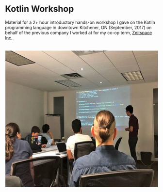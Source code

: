 # Kotlin Workshop
Material for a 2+ hour introductory hands-on workshop I gave on the Kotlin programming language in downtown Kitchener, ON (September, 2017) on behalf of the previous company I worked at for my co-op term, [Zeitspace Inc.](http://zeitspace.com). </br>
</br>
</br>
<img src="https://github.com/exue026/Kotlin-Workshop/blob/master/me-presenting.png" width=600 height=450>
